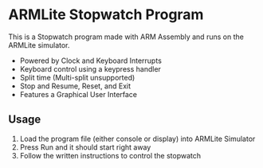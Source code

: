 # ARMLite Stopwatch Program

This is a Stopwatch program made with ARM Assembly and runs on the ARMLite simulator.

- Powered by Clock and Keyboard Interrupts
- Keyboard control using a keypress handler
- Split time (Multi-split unsupported)
- Stop and Resume, Reset, and Exit
- Features a Graphical User Interface

## Usage

1. Load the program file (either console or display) into ARMLite Simulator
2. Press Run and it should start right away
3. Follow the written instructions to control the stopwatch
